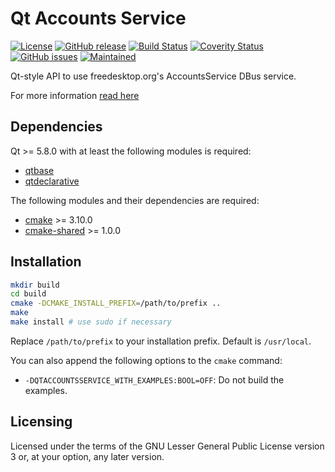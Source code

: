 Qt Accounts Service
===================

[![License](https://img.shields.io/badge/license-LGPLv3.0-blue.svg)](http://www.gnu.org/licenses/lgpl.txt)
[![GitHub release](https://img.shields.io/github/release/lirios/qtaccountsservice.svg)](https://github.com/lirios/qtaccountsservice)
[![Build Status](https://travis-ci.org/lirios/qtaccountsservice.svg?branch=master)](https://travis-ci.org/lirios/qtaccountsservice)
[![Coverity Status](https://img.shields.io/coverity/scan/5911.svg)](https://scan.coverity.com/projects/5911)
[![GitHub issues](https://img.shields.io/github/issues/lirios/qtaccountsservice.svg)](https://github.com/lirios/qtaccountsservice/issues)
[![Maintained](https://img.shields.io/maintenance/yes/2018.svg)](https://github.com/lirios/qtaccountsservice/commits/develop)

Qt-style API to use freedesktop.org's AccountsService DBus service.

For more information [read here](http://www.freedesktop.org/wiki/Software/AccountsService)

## Dependencies

Qt >= 5.8.0 with at least the following modules is required:

 * [qtbase](http://code.qt.io/cgit/qt/qtbase.git)
 * [qtdeclarative](http://code.qt.io/cgit/qt/qtdeclarative.git)

The following modules and their dependencies are required:

 * [cmake](https://gitlab.kitware.com/cmake/cmake) >= 3.10.0
 * [cmake-shared](https://github.com/lirios/cmake-shared.git) >= 1.0.0

## Installation

```sh
mkdir build
cd build
cmake -DCMAKE_INSTALL_PREFIX=/path/to/prefix ..
make
make install # use sudo if necessary
```

Replace `/path/to/prefix` to your installation prefix.
Default is `/usr/local`.

You can also append the following options to the `cmake` command:

 * `-DQTACCOUNTSSERVICE_WITH_EXAMPLES:BOOL=OFF`: Do not build the examples.

## Licensing

Licensed under the terms of the GNU Lesser General Public License version 3 or,
at your option, any later version.
